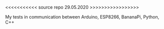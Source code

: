 
<<<<<<<<<<< source repo 29.05.2020 >>>>>>>>>>>>>>>>>

My tests in communication between Arduino, ESP8266, BananaPi, Python, C++

